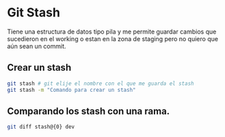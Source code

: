 # Git Stash

Tiene una estructura de datos tipo pila y me permite guardar cambios que sucedieron en el working o estan en la zona de staging pero no quiero que aún sean un commit.

## Crear un stash

```sh
git stash # git elije el nombre con el que me guarda el stash
git stash -m "Comando para crear un stash"
```
## Comparando los stash con una rama.

```sh
git diff stash@{0} dev
```

